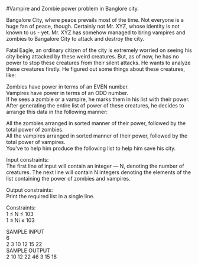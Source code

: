 #Vampire and Zombie power problem in Banglore city.

Bangalore City, where peace prevails most of the time. Not everyone is a huge fan of peace, though. Certainly not Mr. XYZ, whose identity is not known to us - yet. Mr. XYZ has somehow managed to bring vampires and zombies to Bangalore City to attack and destroy the city.

Fatal Eagle, an ordinary citizen of the city is extremely worried on seeing his city being attacked by these weird creatures. But, as of now, he has no power to stop these creatures from their silent attacks. He wants to analyze these creatures firstly. He figured out some things about these creatures, like:                                                                                                         

Zombies have power in terms of an EVEN number.                                                                              
Vampires have power in terms of an ODD number.                                                                            
If he sees a zombie or a vampire, he marks them in his list with their power. After generating the entire list of power of these creatures, he decides to arrange this data in the following manner:

All the zombies arranged in sorted manner of their power, followed by the total power of zombies.                       
All the vampires arranged in sorted manner of their power, followed by the total power of vampires.                       
You've to help him produce the following list to help him save his city.                                            

Input constraints:                                                                                                            
The first line of input will contain an integer — N, denoting the number of creatures. The next line will contain N integers denoting the elements of the list containing the power of zombies and vampires.

Output constraints:                                                                                                     
Print the required list in a single line.                                                                                           
                                                                                                                                        
Constraints:                                                                                                                               
1 ≤ N ≤ 103                                                                                                                               
1 ≤ Ni ≤ 103                                                                                                                              
                                                                                                                                          
SAMPLE INPUT                                                                                                                               
6                                                                                                                                         
2 3 10 12 15 22                                                                                                                             
SAMPLE OUTPUT                                                                                                                             
2 10 12 22 46 3 15 18                                                                                                                     
